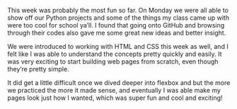 This week was probably the most fun so far. On Monday we were all able to show off our Python projects and some of the things my class came up with were too cool for school ya’ll. I found that going onto GitHub and browsing through their codes also gave me some great new ideas and better insight.

We were introduced to working with HTML and CSS this week as well, and I felt like I was able to understand the concepts pretty quickly and easily. It was very exciting to start building web pages from scratch, even though they’re pretty simple.

It did get a little difficult once we dived deeper into flexbox and but the more we practiced the more it made sense, and eventually I was able make my pages look just how I wanted, which was super fun and cool and exciting!
